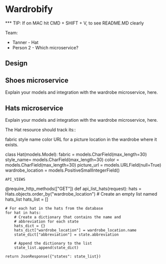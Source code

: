# Wardrobify

*** TIP: If on MAC hit CMD + SHIFT + V, to see README.MD clearly

Team:

* Tanner - Hat
* Person 2 - Which microservice?

## Design

## Shoes microservice

Explain your models and integration with the wardrobe
microservice, here.



## Hats microservice

Explain your models and integration with the wardrobe
microservice, here.

The Hat resource should track its::

fabric
style name
color 
URL for a picture 
location in the wardrobe where it exists.

class Hat(models.Model):
    fabric = models.CharField(max_length=30)
    style_name= models.CharField(max_length=30)
    color = models.CharField(max_length=30)
    picture_url = models.URLField(null=True)
    wardrobe_location = models.PositiveSmallIntegerField()


    API_VIEWS

@require_http_methods(["GET"])
def api_list_hats(request):
    hats = Hats.objects.order_by("wardrobe_location")
    # Create an empty list named hats_list
    hats_list = []

    # For each hat in the hats from the database
    for hat in hats:
        # Create a dictionary that contains the name and
        # abbreviation for each state
        hats_dict = {}
        hats_dict["wardrobe_location"] = wardrobe_location.name
        state_dict["abbreviation"] = state.abbreviation

        # Append the dictionary to the list
        state_list.append(state_dict)

    return JsonResponse({"states": state_list})